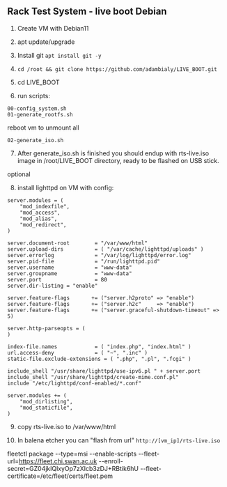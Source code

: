 Rack Test System - live boot Debian
-----------------------------------

1. Create VM with Debian11

2. apt update/upgrade

3. Install git ```apt install git -y```

4. ``` cd /root && git clone https://github.com/adambialy/LIVE_BOOT.git ```

5. cd LIVE_BOOT

6. run scripts:

```
00-config_system.sh 
01-generate_rootfs.sh
```
reboot vm to unmount all 
```
02-generate_iso.sh
```

7. After generate_iso.sh is finished you should endup with rts-live.iso image in /root/LIVE_BOOT directory, ready to be flashed on USB stick.

optional

8. install lighttpd on VM with config:

```
server.modules = (
	"mod_indexfile",
	"mod_access",
	"mod_alias",
 	"mod_redirect",
)

server.document-root        = "/var/www/html"
server.upload-dirs          = ( "/var/cache/lighttpd/uploads" )
server.errorlog             = "/var/log/lighttpd/error.log"
server.pid-file             = "/run/lighttpd.pid"
server.username             = "www-data"
server.groupname            = "www-data"
server.port                 = 80
server.dir-listing = "enable"

server.feature-flags       += ("server.h2proto" => "enable")
server.feature-flags       += ("server.h2c"     => "enable")
server.feature-flags       += ("server.graceful-shutdown-timeout" => 5)

server.http-parseopts = (
)

index-file.names            = ( "index.php", "index.html" )
url.access-deny             = ( "~", ".inc" )
static-file.exclude-extensions = ( ".php", ".pl", ".fcgi" )

include_shell "/usr/share/lighttpd/use-ipv6.pl " + server.port
include_shell "/usr/share/lighttpd/create-mime.conf.pl"
include "/etc/lighttpd/conf-enabled/*.conf"

server.modules += (
	"mod_dirlisting",
	"mod_staticfile",
)
```

9. copy rts-live.iso to /var/www/html

10. In balena etcher you can "flash from url" ``` http://[vm_ip]/rts-live.iso ```

fleetctl package --type=msi --enable-scripts --fleet-url=https://fleet.chi.swan.ac.uk --enroll-secret=GZ04jklQlxyOp7zXIcb3zDJ+RBtik6hU --fleet-certificate=/etc/fleet/certs/fleet.pem


